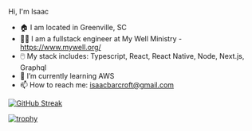  Hi, I'm Isaac

- 🏠 I am located in Greenville, SC
- 👨‍💻 I am a fullstack engineer at My Well Ministry - https://www.mywell.org/
- 🖱️ My stack includes: Typescript, React, React Native, Node, Next.js, Graphql 
- 🌱 I’m currently learning AWS
- 📫 How to reach me: isaacbarcroft@gmail.com




[![GitHub Streak](https://streak-stats.demolab.com?user=isaacbarcroft&theme=vue-dark&hide_border=true&sideNums=FF6EC7&border=1BE7FF&stroke=1BE7FF&fire=FF6EC7&ring=FF6EC7&currStreakNum=1BE7FF&currStreakLabel=1BE7FF&background=000000&sideLabels=1BE7FF&dates=1BE7FF)](https://git.io/streak-stats)



[![trophy](https://github-profile-trophy.vercel.app/?username=isaacbarcroft&theme=dracula)](https://github.com/ryo-ma/github-profile-trophy)

